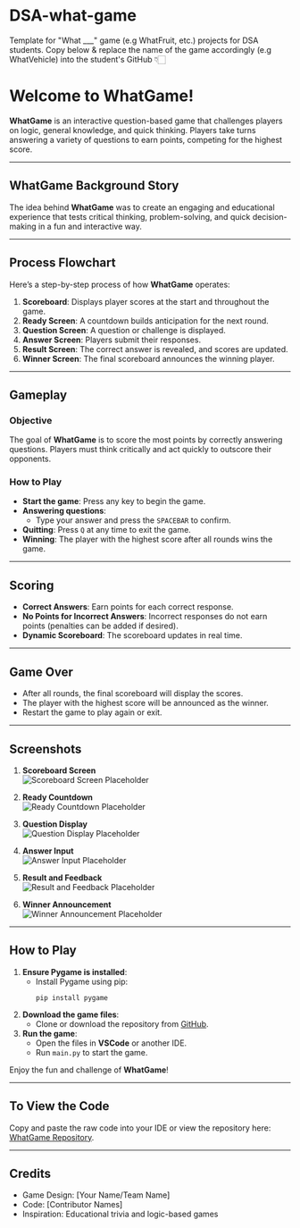 # DSA-what-game
Template for "What ___" game (e.g WhatFruit, etc.) projects for DSA students. Copy below & replace the name of the game accordingly (e.g WhatVehicle) into the student's GitHub 👇🏻

# Welcome to WhatGame!

**WhatGame** is an interactive question-based game that challenges players on logic, general knowledge, and quick thinking. Players take turns answering a variety of questions to earn points, competing for the highest score.

---

## WhatGame Background Story

The idea behind **WhatGame** was to create an engaging and educational experience that tests critical thinking, problem-solving, and quick decision-making in a fun and interactive way.

---

## Process Flowchart

Here’s a step-by-step process of how **WhatGame** operates:

1. **Scoreboard**: Displays player scores at the start and throughout the game.
2. **Ready Screen**: A countdown builds anticipation for the next round.
3. **Question Screen**: A question or challenge is displayed.
4. **Answer Screen**: Players submit their responses.
5. **Result Screen**: The correct answer is revealed, and scores are updated.
6. **Winner Screen**: The final scoreboard announces the winning player.

---

## Gameplay

### Objective
The goal of **WhatGame** is to score the most points by correctly answering questions. Players must think critically and act quickly to outscore their opponents.

### How to Play
- **Start the game**: Press any key to begin the game.
- **Answering questions**: 
  - Type your answer and press the `SPACEBAR` to confirm.
- **Quitting**: Press `Q` at any time to exit the game.
- **Winning**: The player with the highest score after all rounds wins the game.

---

## Scoring

- **Correct Answers**: Earn points for each correct response.
- **No Points for Incorrect Answers**: Incorrect responses do not earn points (penalties can be added if desired).
- **Dynamic Scoreboard**: The scoreboard updates in real time.

---

## Game Over

- After all rounds, the final scoreboard will display the scores.
- The player with the highest score will be announced as the winner.
- Restart the game to play again or exit.

---

## Screenshots

1. **Scoreboard Screen**  
   ![Scoreboard Screen Placeholder](screenshots/scoreboard_screen.png)

2. **Ready Countdown**  
   ![Ready Countdown Placeholder](screenshots/ready_screen.png)

3. **Question Display**  
   ![Question Display Placeholder](screenshots/question_screen.png)

4. **Answer Input**  
   ![Answer Input Placeholder](screenshots/answer_screen.png)

5. **Result and Feedback**  
   ![Result and Feedback Placeholder](screenshots/result_screen.png)

6. **Winner Announcement**  
   ![Winner Announcement Placeholder](screenshots/winner_screen.png)

---

## How to Play

1. **Ensure Pygame is installed**:
   - Install Pygame using pip:
     ```
     pip install pygame
     ```
2. **Download the game files**:
   - Clone or download the repository from [GitHub](https://github.com/your-username/WhatGame).
3. **Run the game**:
   - Open the files in **VSCode** or another IDE.
   - Run `main.py` to start the game.

Enjoy the fun and challenge of **WhatGame**!

---

## To View the Code

Copy and paste the raw code into your IDE or view the repository here: [WhatGame Repository](https://github.com/your-username/WhatGame).

---

## Credits

- Game Design: [Your Name/Team Name]
- Code: [Contributor Names]
- Inspiration: Educational trivia and logic-based games

